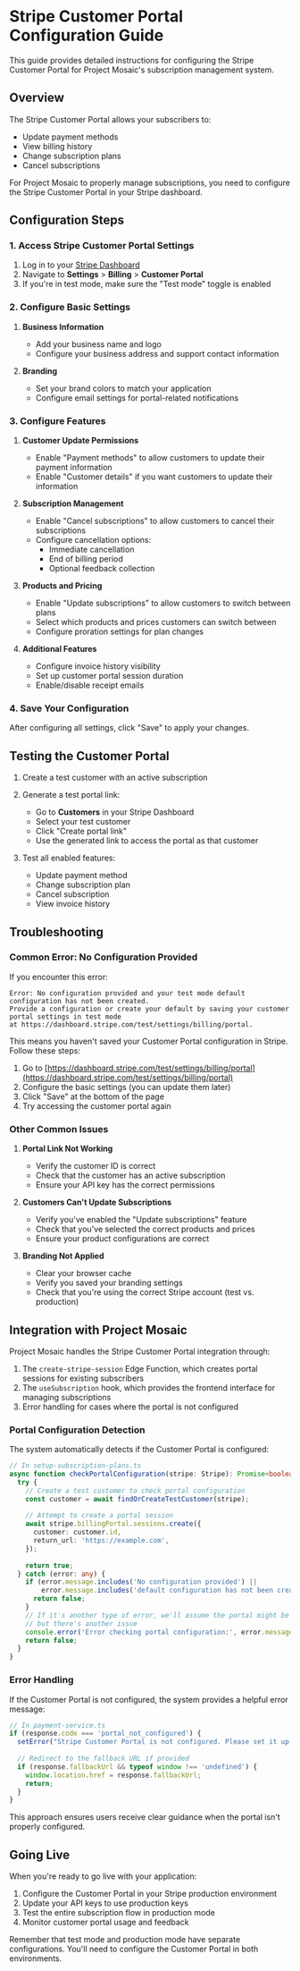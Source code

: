 # Stripe Customer Portal Configuration Guide

This guide provides detailed instructions for configuring the Stripe Customer Portal for Project Mosaic's subscription management system.

## Overview

The Stripe Customer Portal allows your subscribers to:
- Update payment methods
- View billing history
- Change subscription plans
- Cancel subscriptions

For Project Mosaic to properly manage subscriptions, you need to configure the Stripe Customer Portal in your Stripe dashboard.

## Configuration Steps

### 1. Access Stripe Customer Portal Settings

1. Log in to your [Stripe Dashboard](https://dashboard.stripe.com/)
2. Navigate to **Settings** > **Billing** > **Customer Portal**
3. If you're in test mode, make sure the "Test mode" toggle is enabled

### 2. Configure Basic Settings

1. **Business Information**
   - Add your business name and logo
   - Configure your business address and support contact information

2. **Branding**
   - Set your brand colors to match your application
   - Configure email settings for portal-related notifications

### 3. Configure Features

1. **Customer Update Permissions**
   - Enable "Payment methods" to allow customers to update their payment information
   - Enable "Customer details" if you want customers to update their information

2. **Subscription Management**
   - Enable "Cancel subscriptions" to allow customers to cancel their subscriptions
   - Configure cancellation options:
     - Immediate cancellation
     - End of billing period
     - Optional feedback collection

3. **Products and Pricing**
   - Enable "Update subscriptions" to allow customers to switch between plans
   - Select which products and prices customers can switch between
   - Configure proration settings for plan changes

4. **Additional Features**
   - Configure invoice history visibility
   - Set up customer portal session duration
   - Enable/disable receipt emails

### 4. Save Your Configuration

After configuring all settings, click "Save" to apply your changes.

## Testing the Customer Portal

1. Create a test customer with an active subscription
2. Generate a test portal link:
   - Go to **Customers** in your Stripe Dashboard
   - Select your test customer
   - Click "Create portal link"
   - Use the generated link to access the portal as that customer

3. Test all enabled features:
   - Update payment method
   - Change subscription plan
   - Cancel subscription
   - View invoice history

## Troubleshooting

### Common Error: No Configuration Provided

If you encounter this error:
```
Error: No configuration provided and your test mode default configuration has not been created. 
Provide a configuration or create your default by saving your customer portal settings in test mode 
at https://dashboard.stripe.com/test/settings/billing/portal.
```

This means you haven't saved your Customer Portal configuration in Stripe. Follow these steps:

1. Go to [https://dashboard.stripe.com/test/settings/billing/portal](https://dashboard.stripe.com/test/settings/billing/portal)
2. Configure the basic settings (you can update them later)
3. Click "Save" at the bottom of the page
4. Try accessing the customer portal again

### Other Common Issues

1. **Portal Link Not Working**
   - Verify the customer ID is correct
   - Check that the customer has an active subscription
   - Ensure your API key has the correct permissions

2. **Customers Can't Update Subscriptions**
   - Verify you've enabled the "Update subscriptions" feature
   - Check that you've selected the correct products and prices
   - Ensure your product configurations are correct

3. **Branding Not Applied**
   - Clear your browser cache
   - Verify you saved your branding settings
   - Check that you're using the correct Stripe account (test vs. production)

## Integration with Project Mosaic

Project Mosaic handles the Stripe Customer Portal integration through:

1. The `create-stripe-session` Edge Function, which creates portal sessions for existing subscribers
2. The `useSubscription` hook, which provides the frontend interface for managing subscriptions
3. Error handling for cases where the portal is not configured

### Portal Configuration Detection

The system automatically detects if the Customer Portal is configured:

```typescript
// In setup-subscription-plans.ts
async function checkPortalConfiguration(stripe: Stripe): Promise<boolean> {
  try {
    // Create a test customer to check portal configuration
    const customer = await findOrCreateTestCustomer(stripe);
    
    // Attempt to create a portal session
    await stripe.billingPortal.sessions.create({
      customer: customer.id,
      return_url: 'https://example.com',
    });
    
    return true;
  } catch (error: any) {
    if (error.message.includes('No configuration provided') || 
        error.message.includes('default configuration has not been created')) {
      return false;
    }
    // If it's another type of error, we'll assume the portal might be configured
    // but there's another issue
    console.error('Error checking portal configuration:', error.message);
    return false;
  }
}
```

### Error Handling

If the Customer Portal is not configured, the system provides a helpful error message:

```typescript
// In payment-service.ts
if (response.code === 'portal_not_configured') {
  setError("Stripe Customer Portal is not configured. Please set it up in your Stripe dashboard.");
  
  // Redirect to the fallback URL if provided
  if (response.fallbackUrl && typeof window !== 'undefined') {
    window.location.href = response.fallbackUrl;
    return;
  }
}
```

This approach ensures users receive clear guidance when the portal isn't properly configured.

## Going Live

When you're ready to go live with your application:

1. Configure the Customer Portal in your Stripe production environment
2. Update your API keys to use production keys
3. Test the entire subscription flow in production mode
4. Monitor customer portal usage and feedback

Remember that test mode and production mode have separate configurations. You'll need to configure the Customer Portal in both environments.
